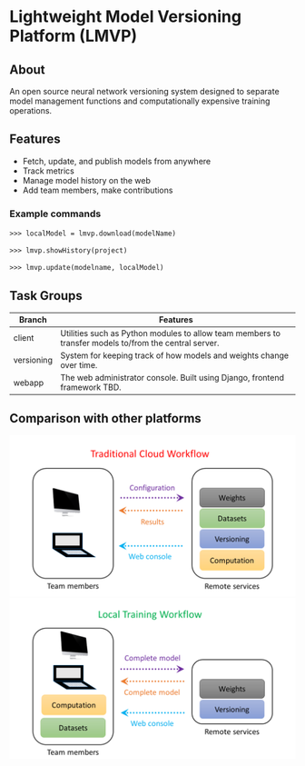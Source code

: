 # Lightweight Model Versioning Platform (LMVP)
## About
An open source neural network versioning system designed to separate model management functions and computationally expensive training operations.

## Features

- Fetch, update, and publish models from anywhere
- Track metrics
- Manage model history on the web
- Add team members, make contributions

### Example commands
```
>>> localModel = lmvp.download(modelName)
```
```
>>> lmvp.showHistory(project)
```
```
>>> lmvp.update(modelname, localModel)
```

## Task Groups
| Branch | Features |
| --- | --- |
| client | Utilities such as Python modules to allow team members to transfer models to/from the central server. |
| versioning | System for keeping track of how models and weights change over time. |
| webapp | The web administrator console. Built using Django, frontend framework TBD. |

## Comparison with other platforms
![Traditional Cloud Worlflow](/docs/images/TraditionalCloudWorkflow.PNG?raw=true)
![Local Training Workflow](/docs/images/LocalTrainingWorkflow.PNG?raw=true)
